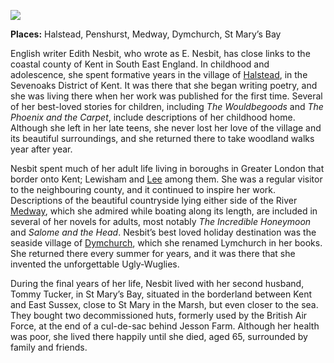 <a href="https://dev.visual-essays.app"><img src="https://dev-visual-essays.netlify.app/images/ve-button.png"></a>
<param ve-config title="Edith Nesbit (1858-1924)" author="xxx" layout="vtl" banner="/images/banner/19c.jpg">

<param ve-entity eid="Q2035885" aliases="Halstead">
<param ve-entity eid="Q1227477" aliases="Penshurst">
<param ve-entity eid="Q797782" aliases="Medway">
<param ve-entity eid="Q2796278" aliases="Dymchurch">
<param ve-entity eid="Q7594245" aliases="St Mary’s Bay">
<param ve-entity eid="Q939838" aliases="Sevenoaks">

**Places:** Halstead, Penshurst, Medway, Dymchurch, St Mary’s Bay 

English writer Edith Nesbit, who wrote as E. Nesbit, has close links to the coastal county of Kent in South East England. In childhood and adolescence, she spent formative years in the village of [Halstead](/nesbit/nesbit-lee), in the Sevenoaks District of Kent. It was there that she began writing poetry, and she was living there when her work was published for the first time. Several of her best-loved stories for children, including _The Wouldbegoods_ and _The Phoenix and the Carpet_, include descriptions of her childhood home. Although she left in her late teens, she never lost her love of the village and its beautiful surroundings, and she returned there to take woodland walks year after year.  

Nesbit spent much of her adult life living in boroughs in Greater London that border onto Kent; Lewisham and [Lee](/nesbit/nesbit-lee) among them. She was a regular visitor to the neighbouring county, and it continued to inspire her work. Descriptions of the beautiful countryside lying either side of the River [Medway](/nesbit/nesbit-medway), which she admired while boating along its length, are included in several of her novels for adults, most notably _The Incredible Honeymoon_ and _Salome and the Head_. Nesbit’s best loved holiday destination was the seaside village of [Dymchurch](/nesbit/nesbit-dymchurch), which she renamed Lymchurch in her books. She returned there every summer for years, and it was there that she invented the unforgettable Ugly-Wuglies.  

During the final years of her life, Nesbit lived with her second husband, Tommy Tucker, in St Mary’s Bay, situated in the borderland between Kent and East Sussex, close to St Mary in the Marsh, but even closer to the sea. They bought two decommissioned huts, formerly used by the British Air Force, at the end of a cul-de-sac behind Jesson Farm. Although her health was poor, she lived there happily until she died, aged 65, surrounded by family and friends.  
